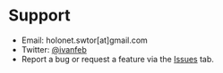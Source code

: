 # Support

* Email: holonet.swtor[at]gmail.com
* Twitter: [@ivanfeb](https://twitter.com/ivanfeb)
* Report a bug or request a feature via the [Issues](https://github.com/ifabijanovic/swtor-holonet/issues) tab.
